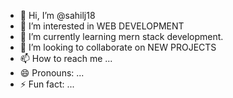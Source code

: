 - 👋 Hi, I’m @sahilj18
- 👀 I’m interested in WEB DEVELOPMENT
- 🌱 I’m currently learning mern stack development.
- 💞️ I’m looking to collaborate on NEW PROJECTS
- 📫 How to reach me ...
- 😄 Pronouns: ...
- ⚡ Fun fact: ...

<!---
sahilj18/sahilj18 is a ✨ special ✨ repository because its `README.md` (this file) appears on your GitHub profile.
You can click the Preview link to take a look at your changes.
--->
